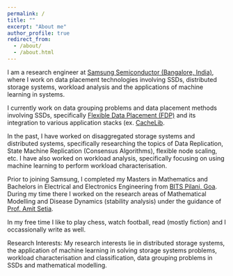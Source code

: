 ```yaml
---
permalink: /
title: ""
excerpt: "About me"
author_profile: true
redirect_from: 
  - /about/
  - /about.html
---
```


 I am a research engineer at [Samsung Semiconductor (Bangalore, India)]("https://www.linkedin.com/company/samsungsemiconductor/"), where I work on data placement technologies involving SSDs, distributed storage systems, workload analysis and the applications of machine learning in systems.
         	
I currently work on data grouping problems and data placement methods involving SSDs, specifically [Flexible Data Placement (FDP)]("https://www.youtube.com/watch?v=ZEISXHcNmSk") and its integration to various application stacks (ex. [CacheLib]("https://cachelib.org/"). 

In the past, I have worked on disaggregated storage systems and distributed systems, specifically researching the topics of Data Replication, State Machine Replication (Consensus Algorithms), flexible node scaling, etc. I have also worked on workload analysis, specifically focusing on using machine learning to perform workload characterisation. 

Prior to joining Samsung, I completed my Masters in Mathematics and Bachelors in Electrical and Electronics Engineering from [BITS Pilani, Goa]("https://www.bits-pilani.ac.in/goa/"). During my time there I worked on the research areas of Mathematical Modelling and Disease Dynamics (stability analysis) under the guidance of [Prof. Amit Setia]("https://scholar.google.com/citationsuser=Wt02vywAAAAJ&hl=en&oi=sra").

In my free time I like to play chess, watch football, read (mostly fiction) and I occassionally write as well. 

Research Interests:
My research interests lie in distributed storage systems, the application of machine learning in solving storage systems problems, workload characterisation and classification, data grouping problems in SSDs and mathematical modelling.
